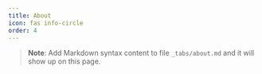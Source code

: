 ```yaml
---
title: About
icon: fas info-circle
order: 4
---
```



> **Note**: Add Markdown syntax content to file `_tabs/about.md` and it will show up on this page.
